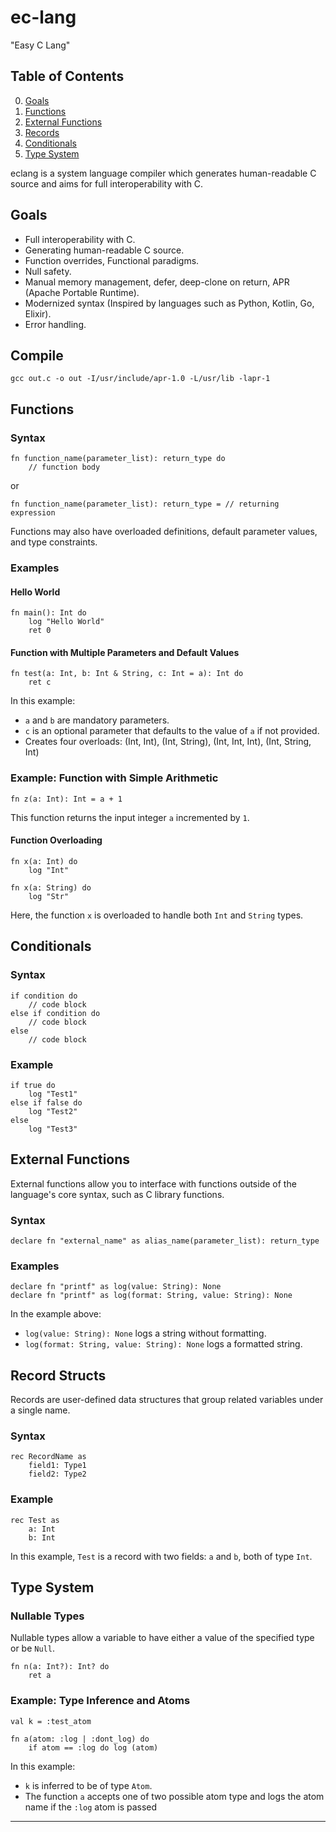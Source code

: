 # ec-lang

"Easy C Lang"

## Table of Contents

0. [Goals](#goals)
1. [Functions](#functions)
2. [External Functions](#external-functions)
3. [Records](#record-structs)
4. [Conditionals](#conditionals)
5. [Type System](#type-system)

eclang is a system language compiler which generates human-readable C source and aims for full interoperability with C.

## Goals

- Full interoperability with C.
- Generating human-readable C source.
- Function overrides, Functional paradigms.
- Null safety.
- Manual memory management, defer, deep-clone on return, APR (Apache Portable Runtime).
- Modernized syntax (Inspired by languages such as Python, Kotlin, Go, Elixir).
- Error handling.

## Compile

```
gcc out.c -o out -I/usr/include/apr-1.0 -L/usr/lib -lapr-1
```

## Functions

### Syntax

```plaintext
fn function_name(parameter_list): return_type do
    // function body
```

or

```plaintext
fn function_name(parameter_list): return_type = // returning expression
```

Functions may also have overloaded definitions, default parameter values, and type constraints.

### Examples

#### Hello World


```plaintext
fn main(): Int do
    log "Hello World"
    ret 0
```

#### Function with Multiple Parameters and Default Values

```plaintext
fn test(a: Int, b: Int & String, c: Int = a): Int do
    ret c
```

In this example:
- `a` and `b` are mandatory parameters.
- `c` is an optional parameter that defaults to the value of `a` if not provided.
- Creates four overloads: (Int, Int), (Int, String), (Int, Int, Int), (Int, String, Int)

### Example: Function with Simple Arithmetic

```plaintext
fn z(a: Int): Int = a + 1
```

This function returns the input integer `a` incremented by `1`.

#### Function Overloading

```plaintext
fn x(a: Int) do
    log "Int"

fn x(a: String) do
    log "Str"
```

Here, the function `x` is overloaded to handle both `Int` and `String` types.

## Conditionals

### Syntax

```plaintext
if condition do
    // code block
else if condition do
    // code block
else
    // code block
```

### Example

```plaintext
if true do
    log "Test1"
else if false do
    log "Test2"
else
    log "Test3"
```


## External Functions

External functions allow you to interface with functions outside of the language's core syntax, such as C library functions.

### Syntax

```plaintext
declare fn "external_name" as alias_name(parameter_list): return_type
```

### Examples

```plaintext
declare fn "printf" as log(value: String): None
declare fn "printf" as log(format: String, value: String): None
```

In the example above:
- `log(value: String): None` logs a string without formatting.
- `log(format: String, value: String): None` logs a formatted string.

## Record Structs

Records are user-defined data structures that group related variables under a single name.

### Syntax

```plaintext
rec RecordName as
    field1: Type1
    field2: Type2
```

### Example

```plaintext
rec Test as
    a: Int
    b: Int
```

In this example, `Test` is a record with two fields: `a` and `b`, both of type `Int`.

## Type System

### Nullable Types

Nullable types allow a variable to have either a value of the specified type or be `Null`.

```plaintext
fn n(a: Int?): Int? do
    ret a
```

### Example: Type Inference and Atoms

```plaintext
val k = :test_atom

fn a(atom: :log | :dont_log) do
    if atom == :log do log (atom)
```

In this example:
- `k` is inferred to be of type `Atom`.
- The function `a` accepts one of two possible atom type and logs the atom name if the `:log` atom is passed

---
